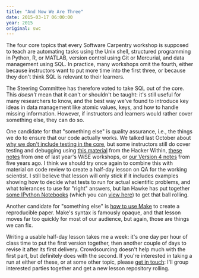 ```yaml
---
title: "And Now We Are Three"
date: 2015-03-17 06:00:00
year: 2015
original: swc
---
```

<p>
  The four core topics that every Software Carpentry workshop is supposed to teach are
  automating tasks using the Unix shell,
  structured programming in Python, R, or MATLAB,
  version control using Git or Mercurial,
  and data management using SQL.
  In practice,
  many workshops omit the fourth,
  either because instructors want to put more time into the first three,
  or because they don't think SQL is relevant to their learners.
</p>
<p>
  The Steering Committee has therefore voted to take SQL out of the core.
  This <em>doesn't</em> mean that it can't or shouldn't be taught:
  it's still useful for many researchers to know,
  and the best way we've found to introduce key ideas in data management
  like atomic values, keys, and how to handle missing information.
  However,
  if instructors and learners would rather cover something else,
  they can do so.
</p>
<p>
  One candidate for that "something else" is quality assurance,
  i.e.,
  the things we do to ensure that our code actually works.
  We talked last October about
  <a href="{{site.baseurl}}/blog/2014/10/why-we-dont-teach-testing.html">why we don't include testing in the core</a>,
  but some instructors still do cover testing and debugging using
  <a href="{{site.github_url}}/boot-camps/tree/master/python/debugging">this material</a>
  from the Hacker Within,
  <a href="{{site.github_io_url}}/2014-04-14-wise/advanced/python/testing/index.html">these notes</a>
  from one of last year's WiSE workshops,
  or <a href="{{site.v4_url}}/test/index.html">our Version 4 notes</a>
  from five years ago.
  I think we should try once again to combine this with material on code review
  to create a half-day lesson on QA for the working scientist.
  I still believe that lesson will only stick if it includes examples showing
  how to decide what tests to run for actual scientific problems,
  and what tolerances to use for "right" answers,
  but Ian Hawke has put together <a href="https://github.com/IanHawke/close-enough-balloons">some IPython Notebooks</a>
  (which you can <a href="http://nbviewer.ipython.org/github/IanHawke/close-enough-balloons/tree/master/">view here</a>)
  to get that ball rolling.
</p>
<p>
  Another candidate for "something else" is
  <a href="{{site.github_url}}/make-condensed-reproduce-paper">how to use Make</a>
  to create a reproducible paper.
  Make's syntax is famously opaque,
  and that lesson moves far too quickly for most of our audience,
  but again,
  those are things we can fix.
</p>
<p>
  Writing a usable half-day lesson takes me a week:
  it's one day per hour of class time to put the first version together,
  then another couple of days to revise it after its first delivery.
  Crowdsourcing doesn't help much with the first part,
  but definitely does with the second.
  If you're interested in taking a run at either of these,
  or at some other topic,
  please <a href="mailto:gvwilson@software-carpentry.org">get in touch</a>:
  I'll group interested parties together and get a new lesson repository rolling.
</p>
